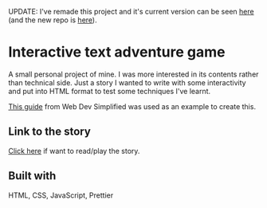 UPDATE: I've remade this project and it's current version can be seen [here](https://poets-of-tomorrows-world.vercel.app/) (and the new repo is [here](https://github.com/Dimterion/PoTW)).

# Interactive text adventure game

A small personal project of mine. I was more interested in its contents rather than technical side. Just a story I wanted to write with some interactivity and put into HTML format to test some techniques I've learnt.

[This guide](https://www.youtube.com/watch?v=R1S_NhKkvGA&list=PLvHjogly_3JPuPbgzkBK6BmM5SJynzJb_&index=14) from Web Dev Simplified was used as an example to create this.

## Link to the story

[Click here](https://dimterion.github.io/Interactive-text-adventure-game/) if want to read/play the story.

## Built with

HTML, CSS, JavaScript, Prettier
